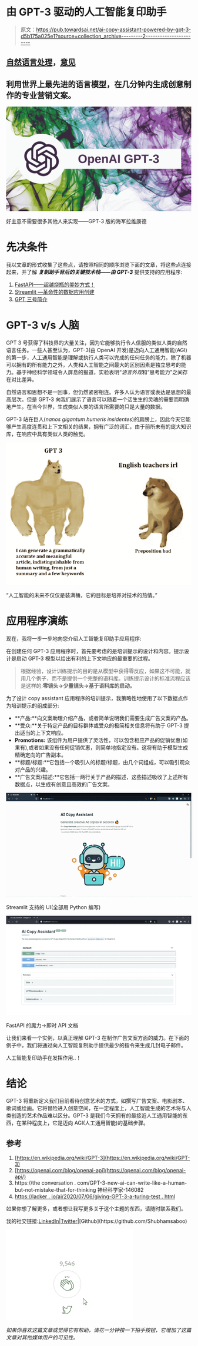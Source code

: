 # 由 GPT-3 驱动的人工智能复印助手

> 原文：<https://pub.towardsai.net/ai-copy-assistant-powered-by-gpt-3-d5b175a025e1?source=collection_archive---------2----------------------->

## [自然语言处理](https://towardsai.net/p/category/nlp)，[意见](https://towardsai.net/p/category/opinion)

## 利用世界上最先进的语言模型，在几分钟内生成创意制作的专业营销文案。

![](img/29e238d1a7905278c75c115739fa3661.png)

好主意不需要很多其他人来实现——GPT-3 版的海军拉维康德

# 先决条件

我以文章的形式收集了这些点，请按照相同的顺序浏览下面的文章，将这些点连接起来，并了解 ***复制助手背后的关键技术栈——由 GPT-3*** 提供支持的应用程序:

1.  [FastAPI——超越烧瓶的美妙方式！](https://medium.com/towards-artificial-intelligence/fastapi-the-spiffy-way-beyond-flask-b00f4f883e1d)
2.  [Streamlit —革命性的数据应用创建](https://medium.com/towards-artificial-intelligence/streamlit-revolutionizing-data-app-creation-e269177d9112)
3.  [GPT 三号简介](https://medium.com/towards-artificial-intelligence/email-assistant-powered-by-gpt-3-ba39dfe999d3)

# GPT-3 v/s 人脑

GPT 3 号获得了科技界的大量关注，因为它能够执行令人信服的类似人类的自然语言任务。一些人甚至认为，GPT-3(由 OpenAI 开发)是迈向人工通用智能(AGI)的第一步，人工通用智能是理解或执行人类可以完成的任何任务的能力。除了机器可以拥有的所有能力之外，人类和人工智能之间最大的区别因素是独立思考的能力。基于神经科学领域令人屏息的报道，实验表明“*语言外观*和“思考能力”之间存在对比差异。

自然语言和思想不是一回事，但仍然紧密相连。许多人认为语言或表达是思想的最高层次。但是 GPT-3 向我们展示了语言可以随着一个活生生的灵魂的需要而明确地产生。在当今世界，生成类似人类的语言所需要的只是大量的数据。

GPT-3 站在巨人(*nanos gigantum humeris insidentes*)的肩膀上，因此今天它能够产生高度连贯和上下文相关的结果，拥有广泛的词汇，由于前所未有的庞大知识库，在响应中具有类似人类的触觉。

![](img/d58c52d3dd1efe3dbb2d1dffc6b9f86b.png)

“人工智能的未来不仅仅是装满桶，它的目标是培养对技术的热情。”

# 应用程序演练

现在，我将一步一步地向您介绍人工智能复印助手应用程序:

在创建任何 GPT-3 应用程序时，首先要考虑的是培训提示的设计和内容。提示设计是启动 GPT-3 模型以给出有利的上下文响应的最重要的过程。

> 根据经验，设计训练提示的目的是从模型中获得零反应，如果这不可能，就用几个例子，而不是提供一个完整的语料库。训练提示设计的标准流程应该是这样的:**零镜头→少量镜头→基于语料库的启动。**

为了设计 copy assistant 应用程序的培训提示，我策略性地使用了以下数据点作为培训提示的组成部分:

*   **产品:**向文案助理介绍产品，或者简单说明我们需要生成广告文案的产品。
*   **受众:**关于特定产品的目标群体或受众的极简相关信息将有助于 GPT-3 提出适当的上下文响应。
*   **Promotions:** 该组件为用户提供了灵活性，可以包含相应产品的促销优惠(如果有),或者如果没有任何促销优惠，则简单地指定没有。这将有助于模型生成精确定向的广告副本。
*   **标题/标题:**它包括一个吸引人的标题/标题，由几个词组成，可以吸引观众对产品的兴趣。
*   **广告文案/描述:**它包括一两行关于产品的描述，这些描述吸收了上述所有数据点，以生成有创意且高效的广告文案。

![](img/93820ffa27c82a162f30093fca84b8e6.png)

Streamlit 支持的 UI(全部用 Python 编写)

![](img/6b33dfac177abeee5b566ee86c1b63b5.png)

FastAPI 的魔力→即时 API 文档

让我们来看一个实例，以真正理解 GPT-3 在制作广告文案方面的威力。在下面的例子中，我们将通过向人工智能复制助手提供最少的指令来生成几封电子邮件。

人工智能复印助手在发挥作用..！

# 结论

GPT-3 将重新定义我们目前看待创意艺术的方式，如撰写广告文案、电影剧本、歌词或绘画。它将冒险进入创意空间，在一定程度上，人工智能生成的艺术将与人类创造的艺术作品难以区分。GPT-3 是我们今天拥有的最接近人工通用智能的东西，在某种程度上，它是迈向 AGI(人工通用智能)的基础步骤。

## 参考

1.  [https://en.wikipedia.org/wiki/GPT-3](https://en.wikipedia.org/wiki/GPT-3)
2.  [https://openai.com/blog/openai-api](https://openai.com/blog/openai-api/)
3.  https://the conversation . com/GPT-3-new-ai-can-write-like-a-human-but-not-mistake-that-for-thinking 神经科学家-146082
4.  [https://lacker . io/ai/2020/07/06/giving-GPT-3-a-turing-test . html](https://lacker.io/ai/2020/07/06/giving-gpt-3-a-turing-test.html)

如果你想了解更多，或者想让我写更多关于这个主题的东西，请随时联系我们。

我的社交链接:[LinkedIn](https://www.linkedin.com/in/shubhamsaboo/)|[Twitter](https://twitter.com/Saboo_Shubham_)|[Github](https://github.com/Shubhamsaboo)

![](img/81a5e38ad5afd01aaaff3759dfe41bd9.png)

*如果你喜欢这篇文章或觉得它有帮助，请花一分钟按一下拍手按钮，它增加了这篇文章对其他媒体用户的可见性。*